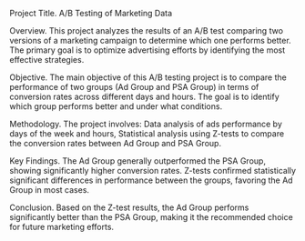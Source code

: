 Project Title.
A/B Testing of Marketing Data

Overview.
This project analyzes the results of an A/B test comparing two versions of a marketing campaign to determine which one performs better. The primary goal is to optimize advertising efforts by identifying the most effective strategies.

Objective.
The main objective of this A/B testing project is to compare the performance of two groups (Ad Group and PSA Group) in terms of conversion rates across different days and hours. The goal is to identify which group performs better and under what conditions.

Methodology.
The project involves:
Data analysis of ads performance by days of the week and hours,
Statistical analysis using Z-tests to compare the conversion rates between Ad Group and PSA Group.

Key Findings.
The Ad Group generally outperformed the PSA Group, showing significantly higher conversion rates.
Z-tests confirmed statistically significant differences in performance between the groups, favoring the Ad Group in most cases.

Conclusion.
Based on the Z-test results, the Ad Group performs significantly better than the PSA Group, making it the recommended choice for future marketing efforts.
